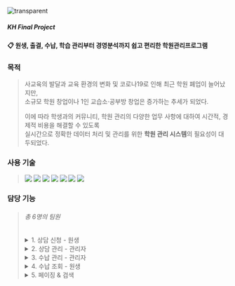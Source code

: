 ![transparent](https://capsule-render.vercel.app/api?type=transparent&fontColor=703ee5&text=SCON&nbsp;(Study&nbsp;Controller)&height=60&fontSize=40&fontAlign=27&fontAlignY=70)
##### KH Final Project
#### :clipboard: 원생, 출결, 수납, 학습 관리부터 경영분석까지 쉽고 편리한 학원관리프로그램
### 목적
> 사교육의 발달과 교육 환경의 변화 및 코로나19로 인해 최근 학원 폐업이 늘어났지만,  
> 소규모 학원 창업이나 1인 교습소·공부방 창업은 증가하는 추세가 되었다.  
> 
> 이에 따라 학생과의 커뮤니티, 학원 관리의 다양한 업무 사항에 대하여 시간적, 경제적 비용을 해결할 수 있도록  
> 실시간으로 정확한 데이터 처리 및 관리를 위한 **학원 관리 시스템**의 필요성이 대두되었다.
### 사용 기술
> <img src="https://img.shields.io/badge/Spring Boot-6DB33F?style=flat-square&logo=Spring Boot&logoColor=white"/>
> <img src="https://img.shields.io/badge/MyBatis-black?style=flat-square&logo=MyBatis&logoColor=white"/>
> <img src="https://img.shields.io/badge/JavaScript-F7DF1E?style=flat-square&logo=JavaScript&logoColor=white"/>
> <img src="https://img.shields.io/badge/jQuery-0769AD?style=flat-square&logo=jQuery&logoColor=white"/>
> <img src="https://img.shields.io/badge/AJAX-blue?style=flat-square&logo=AJAX&logoColor=white"/>
> <img src="https://img.shields.io/badge/Log4j-red?style=flat-square&logo=Log4j&logoColor=white"/>
> <img src="https://img.shields.io/badge/JUnit5-25A162?style=flat-square&logo=JUnit5&logoColor=white"/>
### 담당 기능
> ###### 총 6명의 팀원
> <details>
> <summary>1. 상담 신청 - 원생</summary>
> &emsp;&emsp;<b style="color:purple;">구현 기능</b> : 상담 등록, 상담 신청 내역 조회, 상담 신청 상세 조회, 상담 수정, 상담 삭제, 페이징 & 검색
> <img src="https://user-images.githubusercontent.com/93244406/172290413-04edde25-4b7a-4e1f-9eec-28eff3b54d9d.gif" alt="상담 신청 - 원생"/>
> </details>
> <details>
> <summary>2. 상담 관리 - 관리자</summary>
> &emsp;&emsp;<b>구현 기능</b> : 상담 신청 내역 조회, 상담 신청 상세 조회, 상담 완료 내역 조회,<br>
> &emsp;&emsp;&emsp;&emsp;&emsp;&emsp;&emsp;상담 일지 등록, 상담 일지 내역 조회, 상담 일지 상세 조회, 상담 일지 수정, 상담 일지 삭제,<br>
> &emsp;&emsp;&emsp;&emsp;&emsp;&emsp;&emsp;페이징 & 검색
> <img src="https://user-images.githubusercontent.com/93244406/172299369-97e43582-a4eb-4cf0-a2cc-2c96f59c6f59.gif" alt="상담 관리 - 관리자"/>
> <img src="https://user-images.githubusercontent.com/93244406/172299721-e98bcd6d-6c9f-4329-9ff8-0893bb18f796.gif" alt="상담 관리 - 관리자"/>
> </details>
> <details>
> <summary>3. 수납 관리 - 관리자</summary>
> &emsp;&emsp;<b>구현 기능</b> : 수강 등록, 수강 내역 조회, 수강 상태 수정, 수강 내역 삭제, 환불 등록, 환불 내역 조회, 페이징 & 검색
> <img src="https://user-images.githubusercontent.com/93244406/172309381-c3ec001f-df69-4125-a79d-354ce6e39f59.gif" alt=수납 관리 - 관리자"/>
> <img src="https://user-images.githubusercontent.com/93244406/172310278-5d90e471-cb79-4123-8442-ec61e1101388.gif" alt=수납 관리 - 관리자"/>
> </details>
> <details>
> <summary>4. 수납 조회 - 원생</summary>
> &emsp;&emsp;<b>구현 기능</b> : 수강 내역 조회, 환불 내역 조회, 페이징 & 검색
> <img src="https://user-images.githubusercontent.com/93244406/172296191-34cf9cec-1ca9-4fc3-bc5e-8890db36bd7d.gif" alt="수납 조회 - 원생"/>
> </details>
> <details>
> <summary>5. 페이징 & 검색</summary>
> <img src="https://user-images.githubusercontent.com/93244406/172311612-b652ff67-009b-4f3e-ba7c-3a8dc360e035.gif" alt="페이징 & 검색"/>
> <img src="https://user-images.githubusercontent.com/93244406/172312099-4f6d95b5-05a7-48a8-b11e-85225972bda4.gif" alt="페이징 & 검색"/>
> </details>
